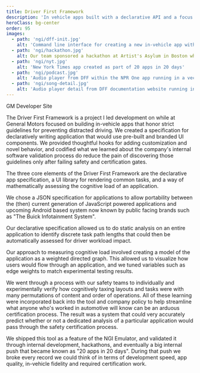 ```yaml
---
title: Driver First Framework
description: 'In vehicle apps built with a declarative API and a focus on safety'
heroClass: bg-center
order: 95
images: 
  - path: 'ngi/dff-init.jpg'
    alt: 'Command line interface for creating a new in-vehicle app with the NGI emulator and Driver First Framework'
  - path: 'ngi/hackathon.jpg'
    alt: Our team sponsored a hackathon at Artist's Asylum in Boston where teams competed to see who could build the most interesting and innnovative in-vehicle apps using our tools
  - path: 'ngi/nyt.jpg'
    alt: 'New York Times app created as part of 20 apps in 20 days'
  - path: 'ngi/podcast.jpg'
    alt: 'Audio player from DFF within the NPR One app running in a vechile that was created as part of 20 apps in 20 days'
  - path: 'ngi/song-detail.jpg'
    alt: 'Audio player detail from DFF documentation website running in our emulator'
---
```

<StyleLink href="https://developer.gm.com/">GM Developer Site</StyleLink>

The Driver First Framework is a project I led development on while at General Motors focused on building in-vehicle apps that honor strict guidelines for preventing distracted driving. We created a specification for declaratively writing application that would use pre-built and branded UI components. We provided thoughtful hooks for adding customization and novel behavior, and codified what we learned about the company's internal software validation process do reduce the pain of discovering those guidelines only after failing safety and certification gates. 


<image-carousel :images="images"></image-carousel>

The three core elements of the Driver First Framework are the declarative app specification, a UI library for rendering common tasks, and a way of mathematically assessing the cognitive load of an application. 

We chose a JSON specification for applications to allow portability between the (then) current generation of JavaScript powered applications and upcoming Android based system now known by public facing brands such as "The Buick Infotainment System". 

Our declarative specification allowed us to do static analysis on an entire application to identify discrete task path lengths that could then be automatically assessed for driver workload impact. 

Our approach to measuring cognitive load involved creating a model of the application as a weighted directed graph. This allowed us to visualize how users would flow through an application, and we tuned variables such as edge weights to match experimental testing results. 

We went through a process with our safety teams to individually and experimentally verify how cognitively taxing layouts and tasks were with many permutations of content and order of operations. All of these learning were incorporated back into the tool and company policy to help streamline what anyone who's worked in automotive will know can be an arduous certification process. The result was a system that could very accurately predict whether or not a dedicated analysis of a particular application would pass through the safety certification process. 

We shipped this tool as a feature of the NGI Emulator, and validated it through internal development, hackathons, and eventually a big internal push that became known as "20 apps in 20 days". During that push we broke every record we could think of in terms of development speed, app quality, in-vehicle fidelity and required certification work. 
